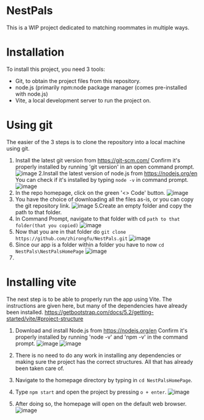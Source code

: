 # NestPals
This is a WIP project dedicated to matching roommates in multiple ways.

# Installation
To install this project, you need 3 tools:
- Git, to obtain the project files from this repository.
- node.js (primarily npm:node package manager (comes pre-installed with node.js)
- Vite, a local development server to run the project on.

# Using git
The easier of the 3 steps is to clone the repository into a local machine using git.
1. Install the latest git version from https://git-scm.com/
Confirm it's properly installed by running 'git version' in an open command prompt.
![image](https://github.com/zhirongfu/NestPals/assets/73326132/e292a296-da17-483c-abaa-11ce31479517)
2.Install the latest version of node.js from https://nodejs.org/en
You can check if it's installed by typing `node -v` in command prompt.
![image](https://github.com/zhirongfu/NestPals/assets/73326132/7659128c-3eee-4910-92c4-297581ec5e8f)
3. In the repo homepage, click on the green '<> Code' button.
![image](https://github.com/MikeK-003/NestPals/assets/102551944/e53ed27e-5a6a-4304-81ef-5ae8a3f19abe)
4. You have the choice of downloading all the files as-is, or you can copy the git repository link.
![image](https://github.com/zhirongfu/NestPals/assets/73326132/97f5d2a6-18aa-4220-8c8a-54b263fbdd94)
5.Create an empty folder and copy the path to that folder.
6. In Command Prompt, navigate to that folder with cd `path to that folder(that you copied)` ![image](https://github.com/zhirongfu/NestPals/assets/73326132/42e34e7e-f948-422d-9733-534568ab3326)
7. Now that you are in that folder do `git clone https://github.com/zhirongfu/NestPals.git` ![image](https://github.com/zhirongfu/NestPals/assets/73326132/da9ee13a-8afa-4df3-93dc-aafc97ed3ebe)
8. Since our app is a folder within a folder you have to now `cd NestPals\NestPalsHomePage` ![image](https://github.com/zhirongfu/NestPals/assets/73326132/c0ef695d-8c68-429a-8ae3-9814286ef49d)
9. 

# Installing vite
The next step is to be able to properly run the app using Vite.
The instructions are given here, but many of the dependencies have already been installed.
https://getbootstrap.com/docs/5.2/getting-started/vite/#project-structure

1. Download and install Node.js from https://nodejs.org/en
Confirm it's properly installed by running 'node -v' and 'npm -v' in the command prompt.
![image](https://github.com/MikeK-003/NestPals/assets/102551944/e8772674-a64a-4cd2-bef6-9c97fa6767ef)
![image](https://github.com/MikeK-003/NestPals/assets/102551944/990c95eb-a61e-4c36-9644-9cc345f7a71f)

3. There is no need to do any work in installing any dependencies or making sure the project has the correct structures.
All that has already been taken care of.

4. Navigate to the homepage directory by typing in `cd NestPalsHomePage`.

5. Type `npm start` and open the project by pressing `o + enter`.
![image](https://github.com/MikeK-003/NestPals/assets/102551944/7854e562-a39a-475a-9168-d7100e0f1600)

6. After doing so, the homepage will open on the default web browser.
![image](https://github.com/MikeK-003/NestPals/assets/102551944/3c90e5f6-3550-453d-8caf-e2753e53dfe5)



